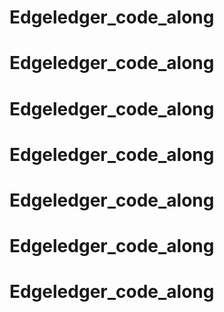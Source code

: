 # Edgeledger_code_along
# Edgeledger_code_along
# Edgeledger_code_along
# Edgeledger_code_along
# Edgeledger_code_along
# Edgeledger_code_along
# Edgeledger_code_along
